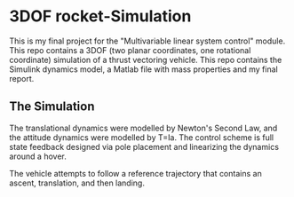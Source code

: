 # 3DOF rocket-Simulation
This is my final project for the "Multivariable linear system control" module. This repo contains a 3DOF (two planar coordinates, one rotational coordinate)
simulation of a thrust vectoring vehicle. This repo contains the Simulink dynamics model, a Matlab file with mass properties and my
final report.

## The Simulation
The translational dynamics were modelled by Newton's Second Law, and the attitude dynamics were modelled by T=Ia.
The control scheme is full state feedback designed via pole placement and linearizing the dynamics around
a hover.

The vehicle attempts to follow a reference trajectory that contains an ascent, translation, and then landing.
